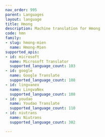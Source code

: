 ```yaml
---
nav_order: 995
parent: Languages
layout: language
title: Hmong
description: Machine translation for Hmong
code: hmn
family:
- slug: hmong-mien
  name: Hmong-Mien
supported_apis:
- id: microsoft
  name: Microsoft Translator
  supported_language_count: 103
- id: google
  name: Google Translate
  supported_language_count: 108
- id: lingvanex
  name: LingvaNex
  supported_language_count: 108
- id: youdao
  name: Youdao Translate
  supported_language_count: 110
- id: niutrans
  name: Niutrans
  supported_language_count: 302

---
```



